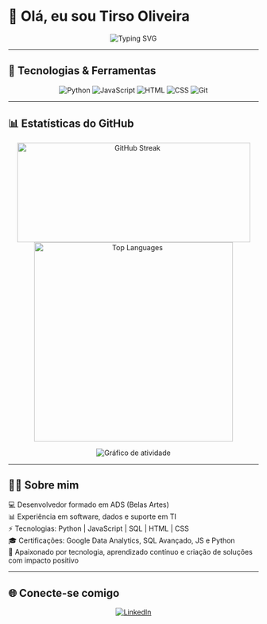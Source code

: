 # 👋 Olá, eu sou Tirso Oliveira  

<p align="center">
  <img src="https://readme-typing-svg.herokuapp.com?font=Fira+Code&weight=600&size=24&duration=4000&pause=1000&color=00F7FF&center=true&vCenter=true&width=600&lines=💻+Desenvolvedor+de+Soluções+em+TI;🚀+Entusiasta+em+IA;📊+Amante+de+Dados+e+Automação;🌍+Sempre+aprendendo+algo+novo!" alt="Typing SVG" />
</p>

---

## 🚀 Tecnologias & Ferramentas  
<div align="center">

![Python](https://img.shields.io/badge/-Python-000?&logo=Python)
![JavaScript](https://img.shields.io/badge/-JavaScript-000?&logo=JavaScript)
![HTML](https://img.shields.io/badge/-HTML-000?&logo=HTML5)
![CSS](https://img.shields.io/badge/-CSS-000?&logo=CSS3)
![Git](https://img.shields.io/badge/-Git-000?&logo=git)

</div>


---

## 📊 Estatísticas do GitHub  

<p align="center">
  <!-- Gráfico de streaks -->
  <img src="https://streak-stats.demolab.com?user=TirsoDev&theme=radical&border_radius=8" alt="GitHub Streak" width="469" height="200" />

  <!-- Gráfico de linguagens -->
  <img src="https://github-readme-stats.vercel.app/api/top-langs/?username=TirsoDev&layout=compact&theme=radical&border_radius=8" alt="Top Languages" width="400" height="400" />
</p>

<p align="center">
  <!-- Gráfico de atividade -->
  <img src="https://github-readme-activity-graph.vercel.app/graph?username=TirsoDev&bg_color=000000&color=00F7FF&line=FF0080&point=FFFFFF&area=true&hide_border=true" alt="Gráfico de atividade"/>
</p>

---

## 👨‍💻 Sobre mim  

💻 Desenvolvedor formado em ADS (Belas Artes)  
📊 Experiência em software, dados e suporte em TI  
⚡ Tecnologias: Python | JavaScript | SQL | HTML | CSS  
🎓 Certificações: Google Data Analytics, SQL Avançado, JS e Python  
🚀 Apaixonado por tecnologia, aprendizado contínuo e criação de soluções com impacto positivo  

---



## 🌐 Conecte-se comigo  

<p align="center">
  <a href="https://www.linkedin.com/in/tirso-oliveira" target="_blank">
    <img src="https://img.shields.io/badge/LinkedIn-0A66C2?style=for-the-badge&logo=linkedin&logoColor=white" alt="LinkedIn"/>
  </a>
</p>

